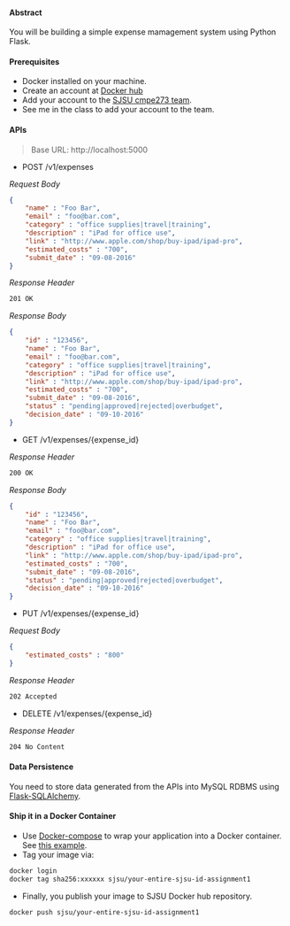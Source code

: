#### Abstract

You will be building a simple expense mamagement system using Python Flask.

#### Prerequisites
* Docker installed on your machine.
* Create an account at [Docker hub](https://hub.docker.com/)
* Add your account to the [SJSU cmpe273 team](https://hub.docker.com/u/sjsu/dashboard/teams/?team=cmpe273). 
* See me in the class to add your account to the team.

#### APIs

> Base URL: http://localhost:5000

* POST /v1/expenses

_Request Body_

```json
{
    "name" : "Foo Bar",
    "email" : "foo@bar.com",
    "category" : "office supplies|travel|training",
    "description" : "iPad for office use",
    "link" : "http://www.apple.com/shop/buy-ipad/ipad-pro",
    "estimated_costs" : "700",
    "submit_date" : "09-08-2016"
}
```
 
_Response Header_

```sh
201 OK
```

_Response Body_

```json
{
    "id" : "123456",
    "name" : "Foo Bar",
    "email" : "foo@bar.com",
    "category" : "office supplies|travel|training",
    "description" : "iPad for office use",
    "link" : "http://www.apple.com/shop/buy-ipad/ipad-pro",
    "estimated_costs" : "700",
    "submit_date" : "09-08-2016",
    "status" : "pending|approved|rejected|overbudget",
    "decision_date" : "09-10-2016"
}
```

* GET /v1/expenses/{expense_id}

_Response Header_

```sh
200 OK
```

_Response Body_

```json
{
    "id" : "123456",
    "name" : "Foo Bar",
    "email" : "foo@bar.com",
    "category" : "office supplies|travel|training",
    "description" : "iPad for office use",
    "link" : "http://www.apple.com/shop/buy-ipad/ipad-pro",
    "estimated_costs" : "700",
    "submit_date" : "09-08-2016",
    "status" : "pending|approved|rejected|overbudget",
    "decision_date" : "09-10-2016"
}
```

* PUT /v1/expenses/{expense_id}

_Request Body_

```json
{
    "estimated_costs" : "800"
}
```
 
_Response Header_

```sh
202 Accepted
```

* DELETE /v1/expenses/{expense_id}

 _Response Header_

```sh
204 No Content
```

#### Data Persistence

You need to store data generated from the APIs into MySQL RDBMS using [Flask-SQLAlchemy](http://flask-sqlalchemy.pocoo.org/2.1/).


#### Ship it in a Docker Container

* Use [Docker-compose](https://docs.docker.com/compose/) to wrap your application into a Docker container. See [this example](https://github.com/aabdulwahed/Docker-Compose/tree/master/Flask-MySQL).
* Tag your image via:

```sh
docker login
docker tag sha256:xxxxxx sjsu/your-entire-sjsu-id-assignment1
```

* Finally, you publish your image to SJSU Docker hub repository.

```sh
docker push sjsu/your-entire-sjsu-id-assignment1
```

